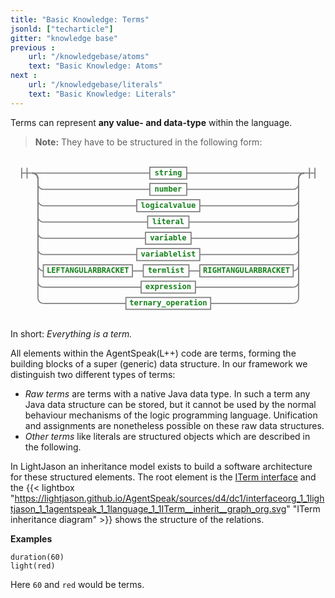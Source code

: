 ```yaml
---
title: "Basic Knowledge: Terms"
jsonld: ["techarticle"]
gitter: "knowledge base"
previous :
    url: "/knowledgebase/atoms"
    text: "Basic Knowledge: Atoms"
next :
    url: "/knowledgebase/literals"
    text: "Basic Knowledge: Literals"
---
```


Terms can represent **any value- and data-type** within the language.

> **Note:** They have to be structured in the following form:

<style>
svg.railroad-diagram path {
    stroke-width: 2;
    stroke: grey;
    fill: rgba(0,0,0,0);
}
svg.railroad-diagram text {
    font: bold 14px monospace;
    text-anchor: middle;
}
svg.railroad-diagram rect {
    stroke-width: 3;
    stroke: black;
}

svg.railroad-diagram .non-terminal {
    fill: #14811a;
}
code.remark-inline-code {
    color: #8C1C00;
}
</style>
<svg height=400px class="railroad-diagram centering" viewBox="0 0 580 302" id="svg_b4dad0fe5fbef2c0e24d9db1cc69e5a2"><path d="M20 21v20m10-20v20M20 31h20.5m-.5 0h20" transform="translate(.5 .5)"/><g class="non-terminal" transform="translate(.5 .5)"><path d="M60 31h196m68 0h196M256 20h68v22h-68z"/><a xmlns:xlink="http://www.w3.org/1999/xlink" xlink:href="https://lightjason.github.io/AgentSpeak/rrd-output/html/org/lightjason/agentspeak/grammar/Agent.g4/index.htm#b45cffe084dd3d20d928bee85e7b0f21"><text x="290" y="35">string</text></a></g><path d="M520 31h20M40 31a10 10 0 0 1 10 10v10a10 10 0 0 0 10 10" transform="translate(.5 .5)"/><g class="non-terminal" transform="translate(.5 .5)"><path d="M60 61h196m68 0h196M256 50h68v22h-68z"/><a xmlns:xlink="http://www.w3.org/1999/xlink" xlink:href="https://lightjason.github.io/AgentSpeak/rrd-output/html/org/lightjason/agentspeak/grammar/Agent.g4/index.htm#b1bc248a7ff2b2e95569f56de68615df"><text x="290" y="65">number</text></a></g><path d="M520 61a10 10 0 0 0 10-10V41a10 10 0 0 1 10-10M40 31a10 10 0 0 1 10 10v40a10 10 0 0 0 10 10" transform="translate(.5 .5)"/><g class="non-terminal" transform="translate(.5 .5)"><path d="M60 91h172m116 0h172M232 80h116v22H232z"/><a xmlns:xlink="http://www.w3.org/1999/xlink" xlink:href="https://lightjason.github.io/AgentSpeak/rrd-output/html/org/lightjason/agentspeak/grammar/Agent.g4/index.htm#af6a9878b68b9081f2f32558fc1c5f42"><text x="290" y="95">logicalvalue</text></a></g><path d="M520 91a10 10 0 0 0 10-10V41a10 10 0 0 1 10-10M40 31a10 10 0 0 1 10 10v70a10 10 0 0 0 10 10" transform="translate(.5 .5)"/><g class="non-terminal" transform="translate(.5 .5)"><path d="M60 121h192m76 0h192m-268-11h76v22h-76z"/><a xmlns:xlink="http://www.w3.org/1999/xlink" xlink:href="https://lightjason.github.io/AgentSpeak/rrd-output/html/org/lightjason/agentspeak/grammar/Agent.g4/index.htm#f0d674f1e0ed4292267f149c5983db02"><text x="290" y="125">literal</text></a></g><path d="M520 121a10 10 0 0 0 10-10V41a10 10 0 0 1 10-10M40 31a10 10 0 0 1 10 10v100a10 10 0 0 0 10 10" transform="translate(.5 .5)"/><g class="non-terminal" transform="translate(.5 .5)"><path d="M60 151h188m84 0h188m-272-11h84v22h-84z"/><a xmlns:xlink="http://www.w3.org/1999/xlink" xlink:href="https://lightjason.github.io/AgentSpeak/rrd-output/html/org/lightjason/agentspeak/grammar/Agent.g4/index.htm#e04aa5104d082e4a51d241391941ba26"><text x="290" y="155">variable</text></a></g><path d="M520 151a10 10 0 0 0 10-10V41a10 10 0 0 1 10-10M40 31a10 10 0 0 1 10 10v130a10 10 0 0 0 10 10" transform="translate(.5 .5)"/><g class="non-terminal" transform="translate(.5 .5)"><path d="M60 181h172m116 0h172m-288-11h116v22H232z"/><a xmlns:xlink="http://www.w3.org/1999/xlink" xlink:href="https://lightjason.github.io/AgentSpeak/rrd-output/html/org/lightjason/agentspeak/grammar/Agent.g4/index.htm#aa70971153fc735cddfeb6720c3303c9"><text x="290" y="185">variablelist</text></a></g><path d="M520 181a10 10 0 0 0 10-10V41a10 10 0 0 1 10-10M40 31a10 10 0 0 1 10 10v160a10 10 0 0 0 10 10m460 0" transform="translate(.5 .5)"/><g class="non-terminal" transform="translate(.5 .5)"><path d="M60 200h164v22H60z"/><a xmlns:xlink="http://www.w3.org/1999/xlink" xlink:href="https://lightjason.github.io/AgentSpeak/rrd-output/html/org/lightjason/agentspeak/grammar/Agent.g4/index.htm#b11464d4ff702d93244a8e2a7f6ba3bf"><text x="142" y="215">LEFTANGULARBRACKET</text></a></g><path d="M224 211h10m0 0h10" transform="translate(.5 .5)"/><g class="non-terminal" transform="translate(.5 .5)"><path d="M244 200h84v22h-84z"/><a xmlns:xlink="http://www.w3.org/1999/xlink" xlink:href="https://lightjason.github.io/AgentSpeak/rrd-output/html/org/lightjason/agentspeak/grammar/Agent.g4/index.htm#45e9c6711e26d65a3189b502fd08a63"><text x="286" y="215">termlist</text></a></g><path d="M328 211h10m0 0h10" transform="translate(.5 .5)"/><g class="non-terminal" transform="translate(.5 .5)"><path d="M348 200h172v22H348z"/><a xmlns:xlink="http://www.w3.org/1999/xlink" xlink:href="https://lightjason.github.io/AgentSpeak/rrd-output/html/org/lightjason/agentspeak/grammar/Agent.g4/index.htm#a025c9443af11da0298acc93764673e7"><text x="434" y="215">RIGHTANGULARBRACKET</text></a></g><path d="M520 211a10 10 0 0 0 10-10V41a10 10 0 0 1 10-10M40 31a10 10 0 0 1 10 10v190a10 10 0 0 0 10 10" transform="translate(.5 .5)"/><g class="non-terminal" transform="translate(.5 .5)"><path d="M60 241h180m100 0h180m-280-11h100v22H240z"/><a xmlns:xlink="http://www.w3.org/1999/xlink" xlink:href="https://lightjason.github.io/AgentSpeak/rrd-output/html/org/lightjason/agentspeak/grammar/Agent.g4/index.htm#63973cd3ad7ccf2c8d5dce94b215f683"><text x="290" y="245">expression</text></a></g><path d="M520 241a10 10 0 0 0 10-10V41a10 10 0 0 1 10-10M40 31a10 10 0 0 1 10 10v220a10 10 0 0 0 10 10" transform="translate(.5 .5)"/><g class="non-terminal" transform="translate(.5 .5)"><path d="M60 271h152m156 0h152m-308-11h156v22H212z"/><a xmlns:xlink="http://www.w3.org/1999/xlink" xlink:href="https://lightjason.github.io/AgentSpeak/rrd-output/html/org/lightjason/agentspeak/grammar/Agent.g4/index.htm#a3e531edbe77ec3a390a2671be0905b8"><text x="290" y="275">ternary_operation</text></a></g><path d="M520 271a10 10 0 0 0 10-10V41a10 10 0 0 1 10-10m0 0h20m-10-10v20m10-20v20" transform="translate(.5 .5)"/></svg>

In short: _Everything is a term._

All elements within the AgentSpeak(L++) code are terms, forming the building blocks of a super (generic) data structure. In our framework we distinguish two different types of terms:

* *Raw terms* are terms with a native Java data type. In such a term any Java data structure can be stored, but it cannot be used by the normal behaviour mechanisms of the logic programming language.
Unification and assignments are nonetheless possible on these raw data structures.
* *Other terms* like literals are structured objects which are described in the following.

In LightJason an inheritance model exists to build a software architecture for these structured elements.
The root element is the [ITerm interface](https://lightjason.github.io/AgentSpeak/sources/d9/d34/interfaceorg_1_1lightjason_1_1agentspeak_1_1language_1_1ITerm.html) and the {{< lightbox "https://lightjason.github.io/AgentSpeak/sources/d4/dc1/interfaceorg_1_1lightjason_1_1agentspeak_1_1language_1_1ITerm__inherit__graph_org.svg" "ITerm inheritance diagram" >}} shows the structure of the relations.

**Examples**

<pre data-language="AgentSpeak(L++)"><code class="language-agentspeak">duration(60)
light(red)
</code></pre>

Here `60` and `red` would be terms.